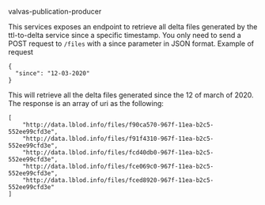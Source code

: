 valvas-publication-producer

This services exposes an endpoint to retrieve all delta files generated by the ttl-to-delta service since a specific timestamp.
You only need to send a POST request to `/files` with a since parameter in JSON format. Example of request

```
{
  "since": "12-03-2020"
}
```

This will retrieve all the delta files generated since the 12 of march of 2020.
The response is an array of uri as the following:

```
[
    "http://data.lblod.info/files/f90ca570-967f-11ea-b2c5-552ee99cfd3e",
    "http://data.lblod.info/files/f91f4310-967f-11ea-b2c5-552ee99cfd3e",
    "http://data.lblod.info/files/fcd40db0-967f-11ea-b2c5-552ee99cfd3e",
    "http://data.lblod.info/files/fce069c0-967f-11ea-b2c5-552ee99cfd3e",
    "http://data.lblod.info/files/fced8920-967f-11ea-b2c5-552ee99cfd3e"
]
```


